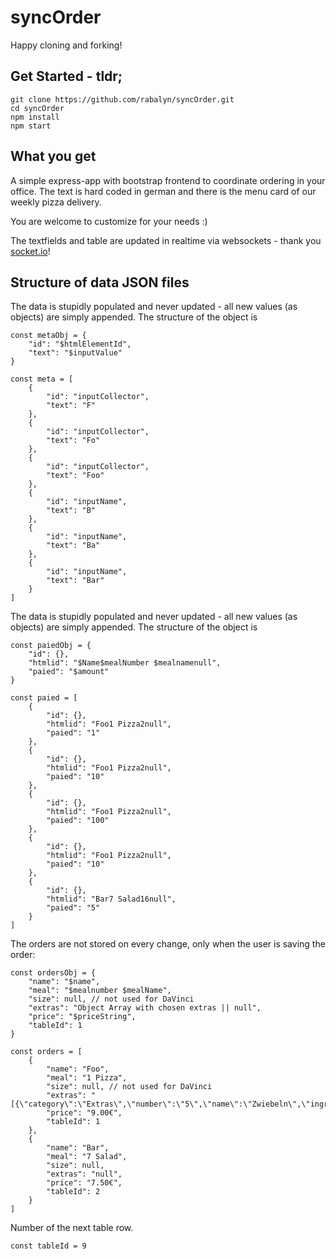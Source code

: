 # syncOrder

Happy cloning and forking!

## Get Started - tldr;

```
git clone https://github.com/rabalyn/syncOrder.git
cd syncOrder
npm install
npm start
```

## What you get

A simple express-app with bootstrap frontend to coordinate ordering in your office. The text is hard coded in german and there is the menu card of our weekly pizza delivery.

You are welcome to customize for your needs :)

The textfields and table are updated in realtime via websockets - thank you [socket.io](https://socket.io/)!

## Structure of data JSON files

The data is stupidly populated and never updated - all new values (as objects) are simply appended.
The structure of the object is
```
const metaObj = {
    "id": "$htmlElementId",
    "text": "$inputValue"
}
```
```
const meta = [
    {
        "id": "inputCollector",
        "text": "F"
    },
    {
        "id": "inputCollector",
        "text": "Fo"
    },
    {
        "id": "inputCollector",
        "text": "Foo"
    },
    {
        "id": "inputName",
        "text": "B"
    },
    {
        "id": "inputName",
        "text": "Ba"
    },
    {
        "id": "inputName",
        "text": "Bar"
    }
]
```

The data is stupidly populated and never updated - all new values (as objects) are simply appended.
The structure of the object is
```
const paiedObj = {
    "id": {},
    "htmlid": "$Name$mealNumber $mealnamenull",
    "paied": "$amount"
}
```
```
const paied = [
    {
        "id": {},
        "htmlid": "Foo1 Pizza2null",
        "paied": "1"
    },
    {
        "id": {},
        "htmlid": "Foo1 Pizza2null",
        "paied": "10"
    },
    {
        "id": {},
        "htmlid": "Foo1 Pizza2null",
        "paied": "100"
    },
    {
        "id": {},
        "htmlid": "Foo1 Pizza2null",
        "paied": "10"
    },
    {
        "id": {},
        "htmlid": "Bar7 Salad16null",
        "paied": "5"
    }
]
```

The orders are not stored on every change, only when the user is saving the order:
```
const ordersObj = {
    "name": "$name",
    "meal": "$mealnumber $mealName",
    "size": null, // not used for DaVinci
    "extras": "Object Array with chosen extras || null",
    "price": "$priceString",
    "tableId": 1
}
```
```
const orders = [
    {
        "name": "Foo",
        "meal": "1 Pizza",
        "size": null, // not used for DaVinci
        "extras": "[{\"category\":\"Extras\",\"number\":\"5\",\"name\":\"Zwiebeln\",\"ingredients\":\"Zwiebeln\",\"price\":\"0.5\"}]",
        "price": "9.00€",
        "tableId": 1
    },
    {
        "name": "Bar",
        "meal": "7 Salad",
        "size": null,
        "extras": "null",
        "price": "7.50€",
        "tableId": 2
    }
]
```

Number of the next table row.
```
const tableId = 9
```

